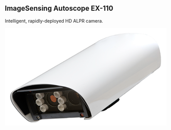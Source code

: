 ##  ImageSensing Autoscope EX-110

Intelligent, rapidly-deployed HD ALPR camera.

![Autoscope EX-110](../images/imagesensing-autoscope-ex-110-medium.png)